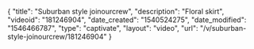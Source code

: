 {
    "title": "Suburban style joinourcrew",
    "description": "Floral skirt",
    "videoid": "181246904",
    "date_created": "1540524275",
    "date_modified": "1546466787",
    "type": "captivate",
    "layout": "video",
    "url": "\/v\/suburban-style-joinourcrew\/181246904"
}